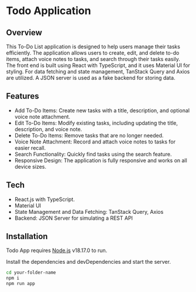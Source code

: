 # Todo Application

## Overview

This To-Do List application is designed to help users manage their tasks efficiently. The application allows users to create, edit, and delete to-do items, attach voice notes to tasks, and search through their tasks easily. The front end is built using React with TypeScript, and it uses Material UI for styling. For data fetching and state management, TanStack Query and Axios are utilized. A JSON server is used as a fake backend for storing data.

## Features

- Add To-Do Items: Create new tasks with a title, description, and optional voice note attachment.
- Edit To-Do Items: Modify existing tasks, including updating the title, description, and voice note.
- Delete To-Do Items: Remove tasks that are no longer needed.
- Voice Note Attachment: Record and attach voice notes to tasks for easier recall.
- Search Functionality: Quickly find tasks using the search feature.
- Responsive Design: The application is fully responsive and works on all device sizes.

## Tech

- React.js with TypeScript.
- Material UI
- State Management and Data Fetching: TanStack Query, Axios
- Backend: JSON Server for simulating a REST API

## Installation

Todo App requires [Node.js](https://nodejs.org/) v18.17.0 to run.

Install the dependencies and devDependencies and start the server.

```sh
cd your-folder-name
npm i
npm run app
```

